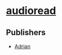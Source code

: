 # [audioread](https://pypi.org/project/audioread)



## Publishers
- [Adrian](https://pypi.org/user/Adrian)

